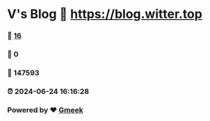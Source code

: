 # V's Blog :link: https://blog.witter.top 
### :page_facing_up: [16](https://blog.witter.top/tag.html) 
### :speech_balloon: 0 
### :hibiscus: 147593 
### :alarm_clock: 2024-06-24 16:16:28 
### Powered by :heart: [Gmeek](https://github.com/Meekdai/Gmeek)

